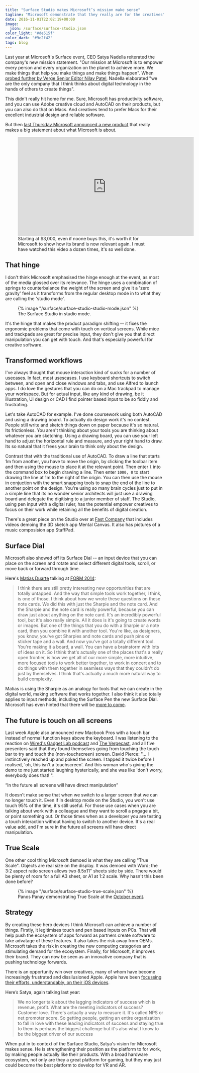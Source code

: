 ```yaml
---
title: "Surface Studio makes Microsoft’s mission make sense"
tagline: "Microsoft demonstrate that they really are for the creatives"
date: 2016-11-01T22:02:19+00:00
image:
  json: /surface/surface-studio.json
color_light: "#de515f"
color_dark: "#9e2f42"
tags: blog
---
```


Last year at Microsoft's Surface event, CEO Satya Nadella reiterated the company's new mission statement. "Our mission at Microsoft is to empower every person and every organization on the planet to achieve more. We make things that help you make things and make things happen". When [probed further by Verge Senior Editor Nilay Patel][2], Nadella elaborated "we are the only company that I think thinks about digital technology in the hands of others to create things".

This didn't really hit home for me. Sure, Microsoft has productivity software, and you can use Adobe creative cloud and AutoCAD on their products, but you can also do that on Macs. And creatives tend to prefer Macs for their excellent industrial design and reliable software.

But then [last Thursday Microsoft announced a new product][8] that really makes a big statement about what Microsoft is about.

<figure>
  <div class="o-ratio o-ratio--16:9">
    <iframe width="560" height="315" src="https://www.youtube-nocookie.com/embed/5pBixW3h1zY?modestbranding" frameborder="0" allowfullscreen class="u-rounded"></iframe>
  </div>
  <figcaption>Starting at $3,000, even if noone buys this, it's worth it for Microsoft to show how its brand is now relevant again. I must have watched this video a dozen times, it's so well done.</figcaption>
</figure>

## That hinge

I don't think Microsoft emphasised the hinge enough at the event, as most of the media glossed over its relevance. The hinge uses a combination of springs to counterbalance the weight of the screen and give it a 'zero gravity' feel as it transforms from the regular desktop mode in to what they are calling the 'studio mode'.

<figure>
  <div class="c-image-background u-rounded">
    {% image "/surface/surface-studio-studio-mode.json" %}
  </div>
  <figcaption>The Surface Studio in studio mode.</figcaption>
</figure>

It's the hinge that makes the product paradigm shifting -- it fixes the ergonomic problems that come with touch on vertical screens. While mice and trackpads are great for precise input, they don't give you that direct manipulation you can get with touch. And that's especially powerful for creative software.

## Transformed workflows

I've always thought that mouse interaction kind of sucks for a number of usecases. In fact, most usescases. I use keyboard shortcuts to switch between, and open and close windows and tabs, and use Alfred to launch apps. I do love the gestures that you can do on a Mac trackpad to manage your workspace. But for actual input, like any kind of drawing, be it illustration, UI design or CAD I find pointer based input to be so fiddly and frustrating.

Let's take AutoCAD for example. I've done coursework using both AutoCAD and using a drawing board. To actually do design work it's no contest. People still write and sketch things down on paper because it's so natural. Its frictionless. You aren't thinking about your tools you are thinking about whatever you are sketching. Using a drawing board, you can use your left hand to adjust the horizontal rule and measure, and your right hand to draw. Its so natural that it frees your brain to think only about the design.

Contrast that with the traditional use of AutoCAD. To draw a line that starts 1m from another, you have to move the origin, by clicking the toolbar item and then using the mouse to place it at the relevant point. Then enter `l` into the command box to begin drawing a line. Then enter `1000, 0` to start drawing the line at 1m to the right of the origin. You can then use the mouse in conjuction with the smart snapping tools to snap the end of the line to another point on the design. You're using so many brain cycles just to put in a simple line that its no wonder senior architects will just use a drawing board and delegate the digitising to a junior member of staff. The Studio, using pen input with a digital ruler, has the potential empower creatives to focus on their work while retaining all the benefits of digital creation.

There's a great piece on the Studio over at [Fast Company][10] that includes videos demoing the 3D sketch app Mental Canvas. It also has pictures of a music composision app StaffPad.

## Surface Dial

Microsoft also showed off its Surface Dial -- an input device that you can place on the screen and rotate and select different digital tools, scroll, or move back or forward through time.

Here's [Matias Duarte][4] talking at [FORM 2014][5]:

> I think there are still pretty interesting new opportunities that are totally untapped. And the way that simple tools work together, I think, is one of those. I think about how we wrote these questions on these note cards. We did this with just the Sharpie and the note card. And the Sharpie and the note card is really powerful, because you can draw just about anything on the note card. It's an incredibly powerful tool, but it's also really simple.
> All it does is it's going to create words or images. But one of the things that you do with a Sharpie or a note card, then you combine it with another tool. You're like, as designers, you know, you've got Sharpies and note cards and push pins or sticker tape and a wall. And now you've got a totally different tool. You're making it a board, a wall. You can have a brainstorm with lots of ideas on it. So I think that's actually one of the places that's a really open frontier, is how we get all of our more simple, more intuitive, more focused tools to work better together, to work in concert and to do things with them together in seamless ways that they couldn't do just by themselves. I think that's actually a much more natural way to build complexity.

Matias is using the Sharpie as an analogy for tools that we can create in the digital world, making software that works together. I also think it also totally applies to input methods, including the Surface Pen the new Surface Dial. Microsoft has even hinted that there will be [more to come][9].

## The future is touch on all screens

Last week Apple also announced new Macbook Pros with a touch bar instead of normal function keys above the keyboard. I was listening to the reaction on [Wired's Gadget Lab podcast][6] and [The Vergecast][7], and all five presenters said that they found themselves going from touching the touch bar to try and touch the (non-touchscreen) screen. David Pierce: "... I instinctively reached up and poked the screen. I tapped it twice before I realised, 'oh, this isn't a touchscreen'. And this woman who's giving the demo to me just started laughing hysterically, and she was like 'don't worry, everybody does that!'".

<q class="c-quote c-quote--right">In the future all screens will have direct manipulation</q>

It doesn't make sense that when we switch to a larger screen that we can no longer touch it. Even if in desktop mode on the Studio, you won't use touch 95% of the time, it's still useful. For those use cases when you are talking about work with a colleague and they want to scroll a pngage a bit, or point something out. Or those times when as a developer you are testing a touch interaction without having to switch to another device. It's a real value add, and I'm sure in the future all screens will have direct manipulation.

## True Scale

One other cool thing Microsoft demoed is what they are calling "True Scale". Objects are real size on the display. It was demoed with Word; the 3:2 aspect ratio screen allows two 8.5x11\" sheets side by side. There would be plenty of room for a full A3 sheet, or A1 at 1:2 scale. Why hasn't this been done before?

<figure>
  {% image "/surface/surface-studio-true-scale.json" %}
  <figcaption>Panos Panay demonstrating True Scale at the <a href="https://www.microsoft.com/en-gb/octoberevent/microsoft-live-event" title="Microsoft October event">October event</a>.</figcaption>
</figure>


## Strategy

By creating these hero devices I think Microsoft can achieve a number of things. Firstly, it legitimises touch and pen based inputs on PCs. That will help push the ecosystem of apps forward as partners create software to take advatage of these features. It also takes the risk away from OEMs. Microsoft takes the risk in creating the new computing categories and stimulating demand for the ecosystem. Finally, for Microsoft, it improves their brand. They can now be seen as an innovative company that is pushing technology forwards.

There is an opportunity win over creatives, many of whom have become increasingly frustrated and dissilusioned Apple. Apple have been [focussing their efforts, understandably, on their iOS devices][11].

Here’s Satya, again talking last year:

> We no longer talk about the lagging indicators of success which is revenue, profit. What are the meeting indicators of success? Customer love. There's actually a way to measure it. It's called NPS or net promoter score. So getting people, getting an entire organization to fall in love with these leading indicators of success and staying true to them is perhaps the biggest challenge but it's also what I know to be the biggest driver of our success

When put in to context of the Surface Studio, Satya's vision for Microsoft makes sense. He is strengthening their position as the platform to for work, by making people actually like their products. With a broad hardware ecosystem, not only are they a great platform for gaming, but they may just could become the best platform to develop for VR and AR.


[1]: https://mspoweruser.com/drawboard-pdf-surface-studio-gets-highlighted/
[2]: https://www.youtube.com/watch?v=UcoS9aQItgA "CEO Satya Nadella’s vision for Microsoft"
[3]: https://www.youtube.com/watch?v=ZcUhdJWhpEQ "A closer look at the Surface Studio's Zero Gravity Hinge and more"
[4]: https://twitter.com/MatiasDuarte "Matias Duarte on twitter"
[5]: https://www.youtube.com/watch?v=3wipr1KRt_g
[6]: https://www.wired.com/2016/10/gadget-lab-podcast-293/
[7]: http://www.theverge.com/2016/10/21/13357680/vergecast-226-google-pixel-nintendo-switch-apple-macbook-pro
[8]: https://www.microsoft.com/en-gb/octoberevent/microsoft-live-event "Microsoft October event"
[9]: https://www.cnet.com/news/microsofts-surface-godfather-panos-panay-hints-that-dial-is-just-the-start/ "Microsoft's Surface godfather hints that Dial is just the start"
[10]: https://www.fastcompany.com/3064893/the-surface-studio-story-how-microsoft-reimagined-the-desktop-pc-for-creativity "The Surface Studio Story: How Microsoft Reimagined The Desktop PC For Creativity"
[11]: http://a16z.com/2016/10/29/pc-devices-architectures-ecosystems/ "http://a16z.com/2016/10/29/pc-devices-architectures-ecosystems/"
